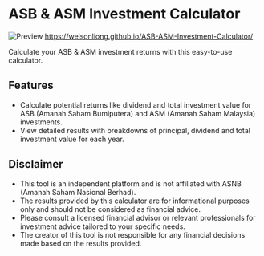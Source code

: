 # ASB & ASM Investment Calculator
![Preview](https://github.com/user-attachments/assets/d903475f-3222-45bb-b504-6512c651fa88)
https://welsonliong.github.io/ASB-ASM-Investment-Calculator/

Calculate your ASB & ASM investment returns with this easy-to-use calculator.

## Features
- Calculate potential returns like dividend and total investment value for ASB (Amanah Saham Bumiputera) and ASM (Amanah Saham Malaysia) investments.
- View detailed results with breakdowns of principal, dividend and total investment value for each year.

## Disclaimer
 - This tool is an independent platform and is not affiliated with ASNB (Amanah Saham Nasional Berhad).
- The results provided by this calculator are for informational purposes only and should not be considered as financial advice.
- Please consult a licensed financial advisor or relevant professionals for investment advice tailored to your specific needs.
- The creator of this tool is not responsible for any financial decisions made based on the results provided.

